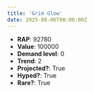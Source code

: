 ```yaml
---
title: 'Grim Glow'
date: 2025-08-06T00:00:00Z
---
```

- **RAP**: 92780
- **Value**: 100000
- **Demand level**: 0
- **Trend**: 2
- **Projected?**: True
- **Hyped?**: True
- **Rare?**: True
